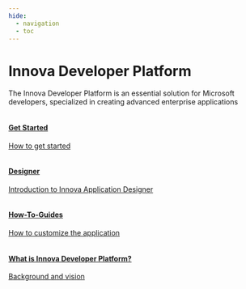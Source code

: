 ```yaml
---
hide:
  - navigation
  - toc
---
```

# Innova Developer Platform

The Innova Developer Platform is an essential solution for Microsoft developers, specialized in creating advanced enterprise applications

<div class="row">
    <div class="column">
        <a href="gettingstarted/visualstudio/">
            <div class="card">
                <div class="container">
                    <h4><b>Get Started</b></h4>
                    <p>How to get started</p>
                </div>
            </div>
        </a>
    </div>
        <div class="column"> 
        <a href="guide/elements/designer/">
            <div class="card">
                <div class="container">
                    <h4><b>Designer</b></h4>
                    <p>Introduction to Innova Application Designer</p>
                </div>
            </div>
        </a>
    </div>
</div>

<div class="row">
    <div class="column">
        <a href="tutorials/">
            <div class="card">
                <div class="container">
                    <h4><b>How-To-Guides</b></h4>
                    <p>How to customize the application</p>
                </div>
            </div>
        </a>
    </div>
        <div class="column"> 
        <a href="guide/need">
            <div class="card">
                <div class="container">
                <p></p>
                    <h4><b>What is Innova Developer Platform?</b></h4>
                    <p>Background and vision</p>
                </div>
            </div>
        </a>
    </div>
</div>